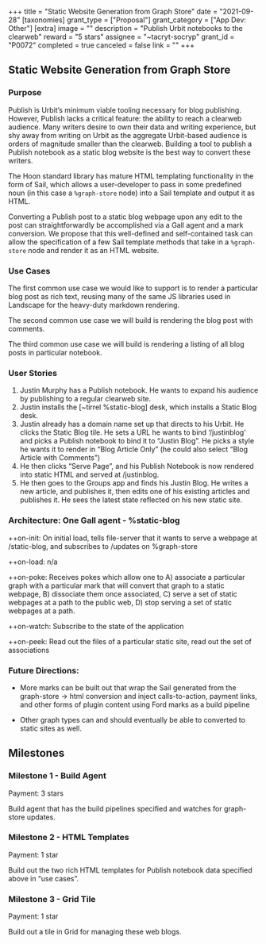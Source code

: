 +++
title = "Static Website Generation from Graph Store"
date = "2021-09-28"
[taxonomies]
grant_type = ["Proposal"]
grant_category = ["App Dev: Other"]
[extra]
image = ""
description = "Publish Urbit notebooks to the clearweb"
reward = "5 stars"
assignee = "~tacryt-socryp"
grant_id = "P0072"
completed = true
canceled = false
link = ""
+++

## Static Website Generation from Graph Store

### Purpose

Publish is Urbit’s minimum viable tooling necessary for blog publishing. However, Publish lacks a critical feature: the ability to reach a clearweb audience. Many writers desire to own their data and writing experience, but shy away from writing on Urbit as the aggregate Urbit-based audience is orders of magnitude smaller than the clearweb. Building a tool to publish a Publish notebook as a static blog website is the best way to convert these writers.

The Hoon standard library has mature HTML templating functionality in the form of Sail, which allows a user-developer to pass in some predefined noun (in this case a `%graph-store` node) into a Sail template and output it as HTML.

Converting a Publish post to a static blog webpage upon any edit to the post can straightforwardly be accomplished via a Gall agent and a mark conversion. We propose that this well-defined and self-contained task can allow the specification of a few Sail template methods that take in a `%graph-store` node and render it as an HTML website.

### Use Cases

The first common use case we would like to support is to render a particular blog post as rich text, reusing many of the same JS libraries used in Landscape for the heavy-duty markdown rendering.

The second common use case we will build is rendering the blog post with comments.

The third common use case we will build is rendering a listing of all blog posts in particular notebook.

### User Stories

1. Justin Murphy has a Publish notebook. He wants to expand his audience by publishing to a regular clearweb site.
2. Justin installs the [~tirrel %static-blog] desk, which installs a Static Blog desk.
3. Justin already has a domain name set up that directs to his Urbit. He clicks the Static Blog tile. He sets a URL he wants to bind ‘/justinblog’ and picks a Publish notebook to bind it to “Justin Blog”. He picks a style he wants it to render in “Blog Article Only” (he could also select “Blog Article with Comments”)
4. He then clicks “Serve Page”, and his Publish Notebook is now rendered into static HTML and served at /justinblog.
5. He then goes to the Groups app and finds his Justin Blog. He writes a new article, and publishes it, then edits one of his existing articles and publishes it. He sees the latest state reflected on his new static site.

### Architecture: One Gall agent - %static-blog

++on-init: On initial load, tells file-server that it wants to serve a webpage at /static-blog, and subscribes to /updates on %graph-store

++on-load: n/a

++on-poke: Receives pokes which allow one to A) associate a particular graph with a particular mark that will convert that graph to a static webpage, B) dissociate them once associated, C) serve a set of static webpages at a path to the public web, D) stop serving a set of static webpages at a path.

++on-watch: Subscribe to the state of the application

++on-peek: Read out the files of a particular static site, read out the set of associations

### Future Directions:

- More marks can be built out that wrap the Sail generated from the graph-store -> html conversion and inject calls-to-action, payment links, and other forms of plugin content using Ford marks as a build pipeline

- Other graph types can and should eventually be able to converted to static sites as well.

## Milestones

### Milestone 1 - Build Agent

Payment: 3 stars

Build agent that has the build pipelines specified and watches for graph-store updates.

### Milestone 2 - HTML Templates

Payment: 1 star

Build out the two rich HTML templates for Publish notebook data specified above in “use cases”.

### Milestone 3 - Grid Tile

Payment: 1 star

Build out a tile in Grid for managing these web blogs.
